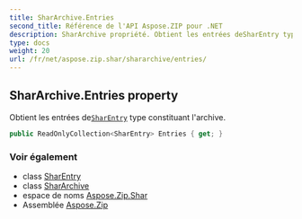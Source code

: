 ```yaml
---
title: SharArchive.Entries
second_title: Référence de l'API Aspose.ZIP pour .NET
description: SharArchive propriété. Obtient les entrées deSharEntry type constituant larchive.
type: docs
weight: 20
url: /fr/net/aspose.zip.shar/shararchive/entries/
---
```

## SharArchive.Entries property

Obtient les entrées de[`SharEntry`](../../sharentry/) type constituant l'archive.

```csharp
public ReadOnlyCollection<SharEntry> Entries { get; }
```

### Voir également

* class [SharEntry](../../sharentry/)
* class [SharArchive](../)
* espace de noms [Aspose.Zip.Shar](../../shararchive/)
* Assemblée [Aspose.Zip](../../../)


